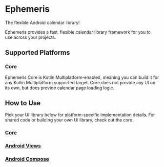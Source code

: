 # Ephemeris

The flexible Android calendar library!

Ephemeris provides a fast, flexible calendar library framework for you to use across your projects.

## Supported Platforms

### Core

Ephemeris Core is Kotlin Multiplatform-enabled, meaning you can build it for any Kotlin Multiplatform supported target.
Core does not provide any UI on its own, but does provide calendar page loading logic.

## How to Use

Pick your UI library below for platform-specific implementation details. For shared code or building your own UI library, check out the core.

### [Core](https://github.com/boswelja/Ephemeris/tree/main/core/README.md)

### [Android Views](https://github.com/boswelja/Ephemeris/tree/main/android-views/README.md)

### [Android Compose](https://github.com/boswelja/Ephemeris/tree/main/android-compose/README.md)
